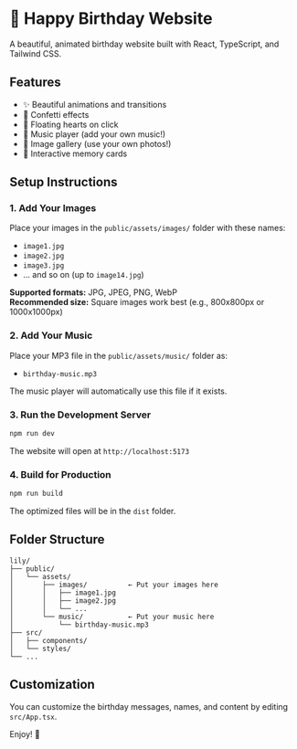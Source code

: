 # 🎂 Happy Birthday Website

A beautiful, animated birthday website built with React, TypeScript, and Tailwind CSS.

## Features

- ✨ Beautiful animations and transitions
- 🎊 Confetti effects
- 💖 Floating hearts on click
- 🎵 Music player (add your own music!)
- 📸 Image gallery (use your own photos!)
- 🎴 Interactive memory cards

## Setup Instructions

### 1. Add Your Images

Place your images in the `public/assets/images/` folder with these names:
- `image1.jpg`
- `image2.jpg`
- `image3.jpg`
- ... and so on (up to `image14.jpg`)

**Supported formats:** JPG, JPEG, PNG, WebP  
**Recommended size:** Square images work best (e.g., 800x800px or 1000x1000px)

### 2. Add Your Music

Place your MP3 file in the `public/assets/music/` folder as:
- `birthday-music.mp3`

The music player will automatically use this file if it exists.

### 3. Run the Development Server

```bash
npm run dev
```

The website will open at `http://localhost:5173`

### 4. Build for Production

```bash
npm run build
```

The optimized files will be in the `dist` folder.

## Folder Structure

```
lily/
├── public/
│   └── assets/
│       ├── images/          ← Put your images here
│       │   ├── image1.jpg
│       │   ├── image2.jpg
│       │   └── ...
│       └── music/           ← Put your music here
│           └── birthday-music.mp3
├── src/
│   ├── components/
│   └── styles/
└── ...
```

## Customization

You can customize the birthday messages, names, and content by editing `src/App.tsx`.

Enjoy! 🎉

